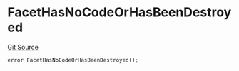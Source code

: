 # FacetHasNoCodeOrHasBeenDestroyed
[Git Source](https://github.com/thrackle-io/tron/blob/f74908398c760797afd44dcdc70a8e3cb8ae80a1/src/client/token/handler/diamond/HandlerDiamond.sol)


```solidity
error FacetHasNoCodeOrHasBeenDestroyed();
```

